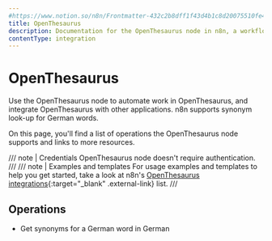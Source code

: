 ```yaml
---
#https://www.notion.so/n8n/Frontmatter-432c2b8dff1f43d4b1c8d20075510fe4
title: OpenThesaurus
description: Documentation for the OpenThesaurus node in n8n, a workflow automation platform. Includes details of operations and configuration, and links to examples and credentials information.
contentType: integration
---
```


# OpenThesaurus

Use the OpenThesaurus node to automate work in OpenThesaurus, and integrate OpenThesaurus with other applications. n8n supports synonym look-up for German words. 

On this page, you'll find a list of operations the OpenThesaurus node supports and links to more resources.

/// note | Credentials
OpenThesaurus node doesn't require authentication. 
///
/// note | Examples and templates
For usage examples and templates to help you get started, take a look at n8n's [OpenThesaurus integrations](https://n8n.io/integrations/openthesaurus/){:target="_blank" .external-link} list.
///

## Operations

* Get synonyms for a German word in German

